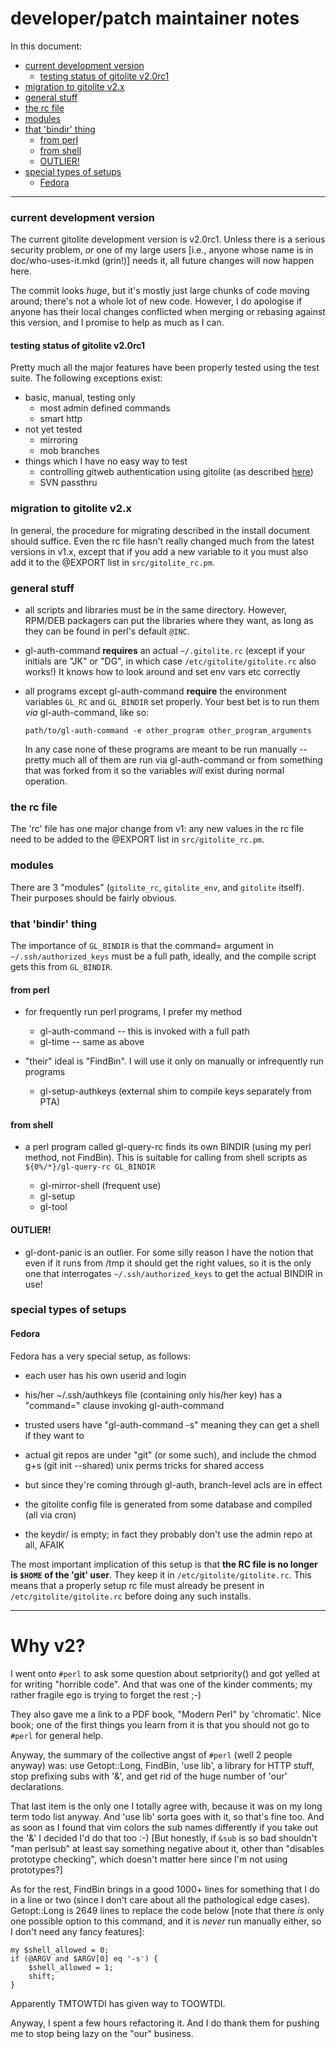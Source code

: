 # developer/patch maintainer notes

In this document:

  * <a href="#_current_development_version">current development version</a>
      * <a href="#_testing_status_of_gitolite_v2_0rc1">testing status of gitolite v2.0rc1</a>
  * <a href="#_migration_to_gitolite_v2_x">migration to gitolite v2.x</a>
  * <a href="#_general_stuff">general stuff</a>
  * <a href="#_the_rc_file">the rc file</a>
  * <a href="#_modules">modules</a>
  * <a href="#_that_bindir_thing">that 'bindir' thing</a>
      * <a href="#_from_perl">from perl</a>
      * <a href="#_from_shell">from shell</a>
      * <a href="#_OUTLIER_">OUTLIER!</a>
  * <a href="#_special_types_of_setups">special types of setups</a>
      * <a href="#_Fedora">Fedora</a>

----

<a name="_current_development_version"></a>

### current development version

The current gitolite development version is v2.0rc1.  Unless there is a
serious security problem, *or* one of my large users [i.e., anyone whose name
is in doc/who-uses-it.mkd (grin!)] needs it, all future changes will now
happen here.

The commit looks *huge*, but it's mostly just large chunks of code moving
around; there's not a whole lot of new code.  However, I do apologise if
anyone has their local changes conflicted when merging or rebasing against
this version, and I promise to help as much as I can.

<a name="_testing_status_of_gitolite_v2_0rc1"></a>

#### testing status of gitolite v2.0rc1

Pretty much all the major features have been properly tested using the test
suite.  The following exceptions exist:

  * basic, manual, testing only
      * most admin defined commands
      * smart http
  * not yet tested
      * mirroring
      * mob branches
  * things which I have no easy way to test
      * controlling gitweb authentication using gitolite (as described [here][gw])
      * SVN passthru

<a name="_migration_to_gitolite_v2_x"></a>

### migration to gitolite v2.x

In general, the procedure for migrating described in the install document
should suffice.  Even the rc file hasn't really changed much from the latest
versions in v1.x, except that if you add a new variable to it you must also
add it to the @EXPORT list in `src/gitolite_rc.pm`.

<a name="_general_stuff"></a>

### general stuff

  * all scripts and libraries must be in the same directory.  However, RPM/DEB
    packagers can put the libraries where they want, as long as they can be
    found in perl's default `@INC`.

  * gl-auth-command **requires** an actual `~/.gitolite.rc` (except if your
    initials are "JK" or "DG", in which case `/etc/gitolite/gitolite.rc` also
    works!)  It knows how to look around and set env vars etc correctly

  * all programs except gl-auth-command **require** the environment variables
    `GL_RC` and `GL_BINDIR` set properly.  Your best bet is to run them *via*
    gl-auth-command, like so:

        path/to/gl-auth-command -e other_program other_program_arguments

    In any case none of these programs are meant to be run manually -- pretty
    much all of them are run via gl-auth-command or from something that was
    forked from it so the variables *will* exist during normal operation.

<a name="_the_rc_file"></a>

### the rc file

The 'rc' file has one major change from v1: any new values in the rc file need
to be added to the @EXPORT list in `src/gitolite_rc.pm`.

<a name="_modules"></a>

### modules

There are 3 "modules" (`gitolite_rc`, `gitolite_env`, and `gitolite` itself).
Their purposes should be fairly obvious.

<a name="_that_bindir_thing"></a>

### that 'bindir' thing

The importance of `GL_BINDIR` is that the command= argument in
`~/.ssh/authorized_keys` must be a full path, ideally, and the compile script
gets this from `GL_BINDIR`.

<a name="_from_perl"></a>

#### from perl

  * for frequently run perl programs, I prefer my method

      * gl-auth-command -- this is invoked with a full path
      * gl-time -- same as above

  * "their" ideal is "FindBin".  I will use it only on manually or
    infrequently run programs

      * gl-setup-authkeys (external shim to compile keys separately from PTA)

<a name="_from_shell"></a>

#### from shell

  * a perl program called gl-query-rc finds its own BINDIR (using my perl
    method, not FindBin).  This is suitable for calling from shell scripts
    as `${0%/*}/gl-query-rc GL_BINDIR`

      * gl-mirror-shell (frequent use)
      * gl-setup
      * gl-tool

<a name="_OUTLIER_"></a>

#### OUTLIER!

  * gl-dont-panic is an outlier.  For some silly reason I have the notion that
    even if it runs from /tmp it should get the right values, so it is the
    only one that interrogates `~/.ssh/authorized_keys` to get the actual
    BINDIR in use!

<a name="_special_types_of_setups"></a>

### special types of setups

<a name="_Fedora"></a>

#### Fedora

Fedora has a very special setup, as follows:

  * each user has his own userid and login
  * his/her ~/.ssh/authkeys file (containing only his/her key) has a
    "command=" clause invoking gl-auth-command
  * trusted users have "gl-auth-command -s" meaning they can get a shell if
    they want to

  * actual git repos are under "git" (or some such), and include the chmod g+s
    (git init --shared) unix perms tricks for shared access

  * but since they're coming through gl-auth, branch-level acls are in effect

  * the gitolite config file is generated from some database and compiled (all
    via cron)

  * the keydir/ is empty; in fact they probably don't use the admin repo at
    all, AFAIK

The most important implication of this setup is that **the RC file is no
longer is `$HOME` of the 'git' user**.  They keep it in
`/etc/gitolite/gitolite.rc`.  This means that a properly setup rc file must
already be present in `/etc/gitolite/gitolite.rc` before doing any such
installs.

----

# **Why v2?**

I went onto `#perl` to ask some question about setpriority() and got yelled at
for writing "horrible code".  And that was one of the kinder comments; my
rather fragile ego is trying to forget the rest ;-)

They also gave me a link to a PDF book, "Modern Perl" by 'chromatic'.  Nice
book; one of the first things you learn from it is that you should not go to
`#perl` for general help.

Anyway, the summary of the collective angst of `#perl` (well 2 people anyway)
was: use Getopt::Long, FindBin, 'use lib', a library for HTTP stuff, stop
prefixing subs with '&', and get rid of the huge number of 'our' declarations.

That last item is the only one I totally agree with, because it was on my long
term todo list anyway.  And 'use lib' sorta goes with it, so that's fine too.
And as soon as I found that vim colors the sub names differently if you take
out the '&' I decided I'd do that too :-) [But honestly, if `&sub` is so bad
shouldn't "man perlsub" at least say something negative about it, other than
"disables prototype checking", which doesn't matter here since I'm not using
prototypes?]

As for the rest, FindBin brings in a good 1000+ lines for something that I do
in a line or two (since I don't care about all the pathological edge cases).
Getopt::Long is 2649 lines to replace the code below  [note that there *is*
only one possible option to this command, and it is *never* run manually
either, so I don't need any fancy features]:

    my $shell_allowed = 0;
    if (@ARGV and $ARGV[0] eq '-s') {
        $shell_allowed = 1;
        shift;
    }

Apparently TMTOWTDI has given way to TOOWTDI.

Anyway, I spent a few hours refactoring it.  And I do thank them for pushing
me to stop being lazy on the "our" business.

[gw]: https://github.com/sitaramc/gitolite/blob/pu/doc/3-faq-tips-etc.mkd#_easier_to_link_gitweb_authorisation_with_gitolite
